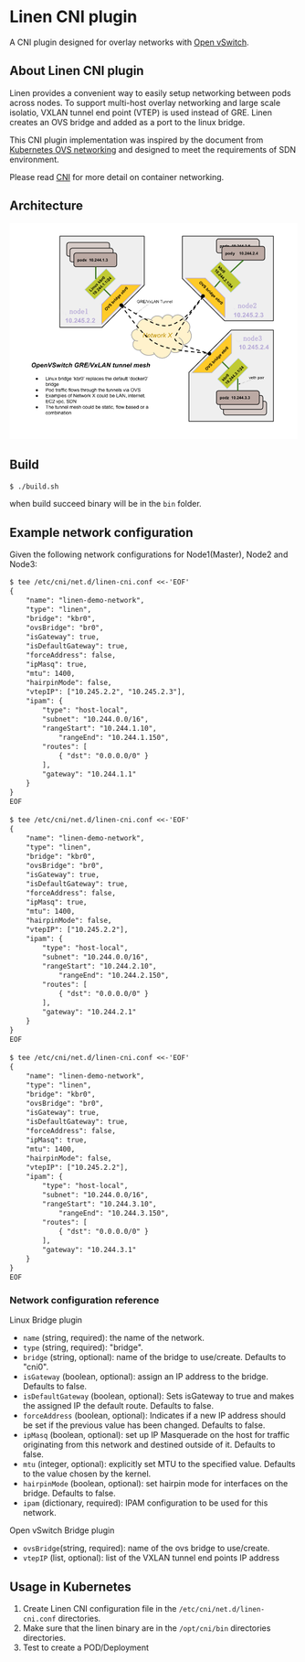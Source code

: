 # Linen CNI plugin

A CNI plugin designed for overlay networks with [Open vSwitch](http://openvswitch.org).

## About Linen CNI plugin
Linen provides a convenient way to easily setup networking between pods across nodes. To support multi-host overlay networking and large scale isolatio, VXLAN tunnel end point (VTEP) is used instead of GRE. Linen creates an OVS bridge and added as a port to the linux bridge.

This CNI plugin implementation was inspired by the document from [Kubernetes OVS networking](https://kubernetes.io/docs/admin/ovs-networking/) and designed to meet the requirements of SDN environment.

Please read [CNI](https://github.com/containernetworking/cni/blob/master/SPEC.md) for more detail on container networking.

## Architecture

![OVS Networking](/images/ovs-networking.png)

## Build

```
$ ./build.sh
```

when build succeed binary will be in the `bin` folder.

## Example network configuration
Given the following network configurations for Node1(Master), Node2 and Node3:
```
$ tee /etc/cni/net.d/linen-cni.conf <<-'EOF'
{
	"name": "linen-demo-network",
	"type": "linen",
	"bridge": "kbr0",
	"ovsBridge": "br0",
	"isGateway": true,
	"isDefaultGateway": true,
	"forceAddress": false,
	"ipMasq": true,
	"mtu": 1400,
	"hairpinMode": false,
	"vtepIP": ["10.245.2.2", "10.245.2.3"],
	"ipam": {
		"type": "host-local",
		"subnet": "10.244.0.0/16",
		"rangeStart": "10.244.1.10",
			"rangeEnd": "10.244.1.150",
		"routes": [
			{ "dst": "0.0.0.0/0" }
		],
		"gateway": "10.244.1.1"
	}
}
EOF

$ tee /etc/cni/net.d/linen-cni.conf <<-'EOF'
{
	"name": "linen-demo-network",
	"type": "linen",
	"bridge": "kbr0",
	"ovsBridge": "br0",
	"isGateway": true,
	"isDefaultGateway": true,
	"forceAddress": false,
	"ipMasq": true,
	"mtu": 1400,
	"hairpinMode": false,
	"vtepIP": ["10.245.2.2"],
	"ipam": {
		"type": "host-local",
		"subnet": "10.244.0.0/16",
		"rangeStart": "10.244.2.10",
			"rangeEnd": "10.244.2.150",
		"routes": [
			{ "dst": "0.0.0.0/0" }
		],
		"gateway": "10.244.2.1"
	}
}
EOF

$ tee /etc/cni/net.d/linen-cni.conf <<-'EOF'
{
	"name": "linen-demo-network",
	"type": "linen",
	"bridge": "kbr0",
	"ovsBridge": "br0",
	"isGateway": true,
	"isDefaultGateway": true,
	"forceAddress": false,
	"ipMasq": true,
	"mtu": 1400,
	"hairpinMode": false,
	"vtepIP": ["10.245.2.2"],
	"ipam": {
		"type": "host-local",
		"subnet": "10.244.0.0/16",
		"rangeStart": "10.244.3.10",
			"rangeEnd": "10.244.3.150",
		"routes": [
			{ "dst": "0.0.0.0/0" }
		],
		"gateway": "10.244.3.1"
	}
}
EOF
```

### Network configuration reference

Linux Bridge plugin
- `name` (string, required): the name of the network.
- `type` (string, required): "bridge".
- `bridge` (string, optional): name of the bridge to use/create. Defaults to "cni0".
- `isGateway` (boolean, optional): assign an IP address to the bridge. Defaults to false.
- `isDefaultGateway` (boolean, optional): Sets isGateway to true and makes the assigned IP the default route. Defaults to false.
- `forceAddress` (boolean, optional): Indicates if a new IP address should be set if the previous value has been changed. Defaults to false.
- `ipMasq` (boolean, optional): set up IP Masquerade on the host for traffic originating from this network and destined outside of it. Defaults to false.
- `mtu` (integer, optional): explicitly set MTU to the specified value. Defaults to the value chosen by the kernel.
- `hairpinMode` (boolean, optional): set hairpin mode for interfaces on the bridge. Defaults to false.
- `ipam` (dictionary, required): IPAM configuration to be used for this network.

Open vSwitch Bridge plugin
- `ovsBridge`(string, required): name of the ovs bridge to use/create.
- `vtepIP` (list, optional): list of the VXLAN tunnel end points IP address

## Usage in Kubernetes
1. Create Linen CNI configuration file in the `/etc/cni/net.d/linen-cni.conf` directories.
2. Make sure that the linen binary are in the `/opt/cni/bin` directories directories.
3. Test to create a POD/Deployment